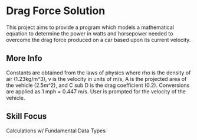 # Drag Force Solution 

This project aims to provide a program which models a mathematical equation to determine the power in watts and horsepower needed to overcome the drag force produced on a car based upon its current velocity. 


## More Info

Constants are obtained from the laws of physics where rho is the density of air (1.23kg/m^3), v is the velocity in units of m/s, A is the projected area of the vehicle (2.5m^2), and C sub D is the drag coefficient (0.2). Conversions are applied as 1 mph = 0.447 m/s. User is prompted for the velocity of the vehicle.

## Skill Focus 

Calculations w/ Fundamental Data Types 
